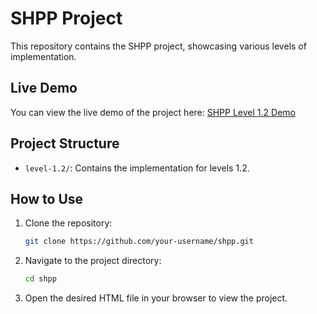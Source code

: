 # SHPP Project

This repository contains the SHPP project, showcasing various levels of implementation.

## Live Demo

You can view the live demo of the project here: [SHPP Level 1.2 Demo](https://darkissdark.github.io/shpp/level-1.2/index.html)

## Project Structure

- `level-1.2/`: Contains the implementation for levels 1.2.

## How to Use

1. Clone the repository:
   ```bash
   git clone https://github.com/your-username/shpp.git
   ```
2. Navigate to the project directory:
   ```bash
   cd shpp
   ```
3. Open the desired HTML file in your browser to view the project.
